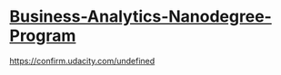 

# [Business-Analytics-Nanodegree-Program](https://classroom.udacity.com/nanodegrees/nd098-mena-fow2/dashboard/overview)

https://confirm.udacity.com/undefined

